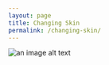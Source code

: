 ```yaml
---
layout: page
title: Changing Skin
permalink: /changing-skin/
---
```



![an image alt text](laola2020.github.io/images/logo_web.jpg "under construction")
